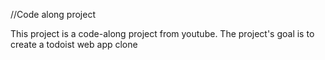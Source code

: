 //Code along project

This project is a code-along project from youtube. The project's goal is to create a todoist web app clone

